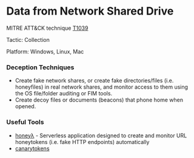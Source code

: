 # Data from Network Shared Drive

MITRE ATT&CK technique [T1039](https://attack.mitre.org/wiki/Technique/T1039)

Tactic: Collection

Platform: Windows, Linux, Mac

### Deception Techniques
* Create fake network shares, or create fake directories/files (i.e. honeyfiles) in real network shares, and monitor access to them using the OS file/folder auditing or FIM tools.
* Create decoy files or documents (beacons) that phone home when opened.

### Useful Tools
* [honeyλ](https://github.com/0x4D31/honeyLambda) - Serverless application designed to create and monitor URL honeytokens (i.e. fake HTTP endpoints) automatically
* [canarytokens](http://canarytokens.org)

